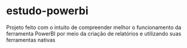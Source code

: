 # estudo-powerbi
Projeto feito com o intuito de compreender melhor o funcionamento da ferramenta PowerBI por meio da criação de relatórios e utilizando suas ferramentas nativas
